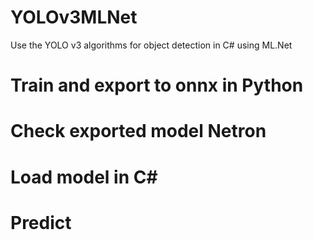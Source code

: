 # YOLOv3MLNet
Use the YOLO v3 algorithms for object detection in C# using ML.Net

# Train and export to onnx in Python

# Check exported model Netron

# Load model in C#

# Predict
